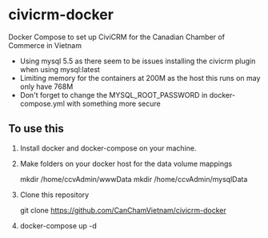 # civicrm-docker
Docker Compose to set up CiviCRM for the Canadian Chamber of Commerce in Vietnam

* Using mysql 5.5 as there seem to be issues installing the civicrm plugin when using mysql:latest
* Limiting memory for the containers at 200M as the host this runs on may only have 768M
* Don't forget to change the MYSQL_ROOT_PASSWORD in docker-compose.yml with something more secure

## To use this

1. Install docker and docker-compose on your machine.
2. Make folders on your docker host for the data volume mappings

	mkdir /home/ccvAdmin/wwwData
	mkdir /home/ccvAdmin/mysqlData

3. Clone this repository

	git clone https://github.com/CanChamVietnam/civicrm-docker

4. docker-compose up -d
	